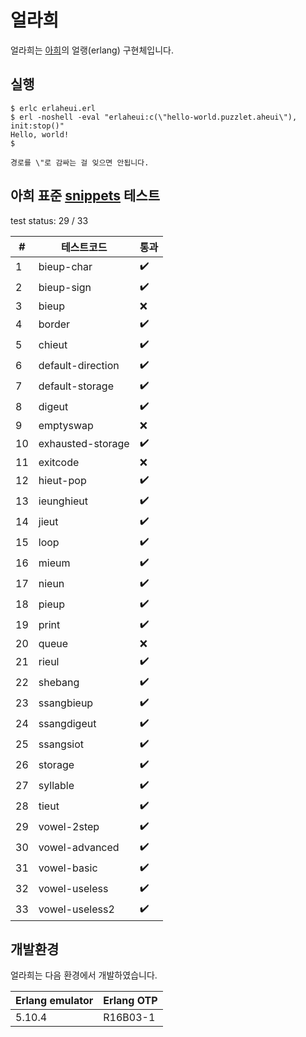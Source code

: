 # 얼라희  
얼라희는 [아희](http://aheui.github.io/)의 얼랭(erlang) 구현체입니다.  

## 실행  

    $ erlc erlaheui.erl
    $ erl -noshell -eval "erlaheui:c(\"hello-world.puzzlet.aheui\"), init:stop()"
    Hello, world!
    $ 

    경로를 \"로 감싸는 걸 잊으면 안됩니다.

## 아희 표준 [snippets](https://github.com/aheui/snippets) 테스트  

test status: 29 / 33  

|# |테스트코드          |통과              |
|--|--------------------|------------------|
|1 |bieup-char          |:heavy_check_mark:|
|2 |bieup-sign          |:heavy_check_mark:|
|3 |bieup               |:x:|
|4 |border              |:heavy_check_mark:|
|5 |chieut              |:heavy_check_mark:|
|6 |default-direction   |:heavy_check_mark:|
|7 |default-storage     |:heavy_check_mark:|
|8 |digeut              |:heavy_check_mark:|
|9 |emptyswap           |:x:|
|10|exhausted-storage   |:heavy_check_mark:|
|11|exitcode            |:x:|
|12|hieut-pop           |:heavy_check_mark:|
|13|ieunghieut          |:heavy_check_mark:|
|14|jieut               |:heavy_check_mark:|
|15|loop                |:heavy_check_mark:|
|16|mieum               |:heavy_check_mark:|
|17|nieun               |:heavy_check_mark:|
|18|pieup               |:heavy_check_mark:|
|19|print               |:heavy_check_mark:|
|20|queue               |:x:|
|21|rieul               |:heavy_check_mark:|
|22|shebang             |:heavy_check_mark:|
|23|ssangbieup          |:heavy_check_mark:|
|24|ssangdigeut         |:heavy_check_mark:|
|25|ssangsiot           |:heavy_check_mark:|
|26|storage             |:heavy_check_mark:|
|27|syllable            |:heavy_check_mark:|
|28|tieut               |:heavy_check_mark:|
|29|vowel-2step         |:heavy_check_mark:|
|30|vowel-advanced      |:heavy_check_mark:|
|31|vowel-basic         |:heavy_check_mark:|
|32|vowel-useless       |:heavy_check_mark:|
|33|vowel-useless2      |:heavy_check_mark:|

## 개발환경  

얼라희는 다음 환경에서 개발하였습니다.  

|Erlang emulator|Erlang OTP|
|---------------|----------|
|5.10.4         |R16B03-1  |  

